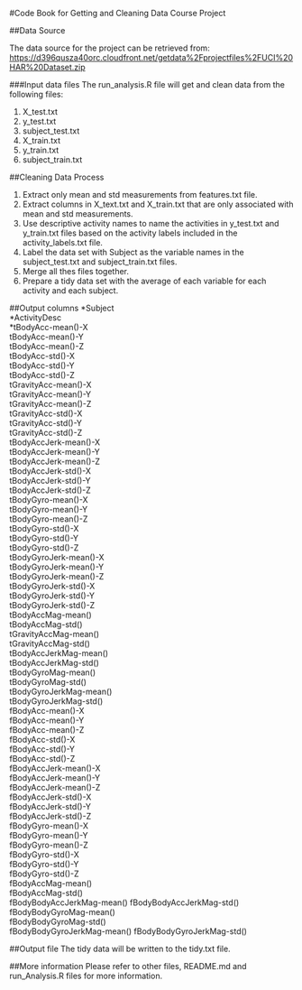 #Code Book for Getting and Cleaning Data Course Project

##Data Source

The data source for the project can be retrieved from:
https://d396qusza40orc.cloudfront.net/getdata%2Fprojectfiles%2FUCI%20HAR%20Dataset.zip 

###Input data files
The run_analysis.R file will get and clean data from the following files:
1.  X_test.txt
2.  y_test.txt
3.  subject_test.txt
4.  X_train.txt
5.  y_train.txt
6.  subject_train.txt

##Cleaning Data Process
1.  Extract only mean and std measurements from features.txt file.
2.  Extract columns in X_text.txt and X_train.txt that are only associated with mean and std measurements.
3.  Use descriptive activity names to name the activities in y_test.txt and y_train.txt files based on the activity labels
    included in the activity_labels.txt file.
4.  Label the data set with Subject as the variable names in the subject_test.txt and subject_train.txt files.
5.  Merge all thes files together.
6.  Prepare a tidy data set with the average of each variable for each activity and each subject.

##Output columns
*Subject                     
*ActivityDesc                
*tBodyAcc-mean()-X          
tBodyAcc-mean()-Y           
tBodyAcc-mean()-Z           
tBodyAcc-std()-X           
tBodyAcc-std()-Y            
tBodyAcc-std()-Z            
tGravityAcc-mean()-X       
tGravityAcc-mean()-Y        
tGravityAcc-mean()-Z        
tGravityAcc-std()-X        
tGravityAcc-std()-Y         
tGravityAcc-std()-Z         
tBodyAccJerk-mean()-X      
tBodyAccJerk-mean()-Y       
tBodyAccJerk-mean()-Z       
tBodyAccJerk-std()-X       
tBodyAccJerk-std()-Y        
tBodyAccJerk-std()-Z        
tBodyGyro-mean()-X         
tBodyGyro-mean()-Y          
tBodyGyro-mean()-Z          
tBodyGyro-std()-X          
tBodyGyro-std()-Y           
tBodyGyro-std()-Z           
tBodyGyroJerk-mean()-X     
tBodyGyroJerk-mean()-Y      
tBodyGyroJerk-mean()-Z      
tBodyGyroJerk-std()-X      
tBodyGyroJerk-std()-Y       
tBodyGyroJerk-std()-Z       
tBodyAccMag-mean()         
tBodyAccMag-std()           
tGravityAccMag-mean()       
tGravityAccMag-std()       
tBodyAccJerkMag-mean()      
tBodyAccJerkMag-std()       
tBodyGyroMag-mean()        
tBodyGyroMag-std()          
tBodyGyroJerkMag-mean()     
tBodyGyroJerkMag-std()     
fBodyAcc-mean()-X           
fBodyAcc-mean()-Y           
fBodyAcc-mean()-Z          
fBodyAcc-std()-X            
fBodyAcc-std()-Y            
fBodyAcc-std()-Z           
fBodyAccJerk-mean()-X       
fBodyAccJerk-mean()-Y       
fBodyAccJerk-mean()-Z      
fBodyAccJerk-std()-X        
fBodyAccJerk-std()-Y       
fBodyAccJerk-std()-Z       
fBodyGyro-mean()-X         
fBodyGyro-mean()-Y          
fBodyGyro-mean()-Z         
fBodyGyro-std()-X           
fBodyGyro-std()-Y           
fBodyGyro-std()-Z          
fBodyAccMag-mean()          
fBodyAccMag-std()           
fBodyBodyAccJerkMag-mean()
fBodyBodyAccJerkMag-std()   
fBodyBodyGyroMag-mean()    
fBodyBodyGyroMag-std()     
fBodyBodyGyroJerkMag-mean() 
fBodyBodyGyroJerkMag-std() 

##Output file
The tidy data will be written to the tidy.txt file. 

##More information
Please refer to other files, README.md and run_Analysis.R files for more information.
